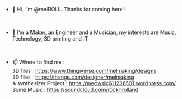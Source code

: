 - 👋 Hi, I’m @melROLL. Thanks for coming here !
<br />

- 👀 I’m a Maker, an Engineer and a Musician, my interests are Music, Technology, 3D printing and IT 
<br />

- 📫 Where to find me : <br />
 3D files : https://www.thingiverse.com/melmaking/designs <br />
 3D files : https://thangs.com/designer/melmaking <br />
 A synthesizer Project : https://meowsic611236501.wordpress.com/ <br />
 Some Music : https://soundcloud.com/rocknrolland <br />


<!---
melROLL/melROLL is a ✨ special ✨ repository because its `README.md` (this file) appears on your GitHub profile.
You can click the Preview link to take a look at your changes.
--->
